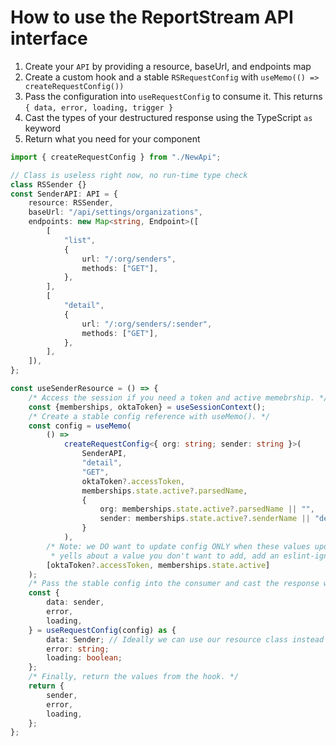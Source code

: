 # How to use the ReportStream API interface

1. Create your `API` by providing a resource, baseUrl, and endpoints map
2. Create a custom hook and a stable `RSRequestConfig` with `useMemo(() => createRequestConfig())`
3. Pass the configuration into `useRequestConfig` to consume it. This returns `{ data, error, loading, trigger }`
4. Cast the types of your destructured response using the TypeScript `as` keyword
5. Return what you need for your component

```typescript
import { createRequestConfig } from "./NewApi";

// Class is useless right now, no run-time type check
class RSSender {}
const SenderAPI: API = {
    resource: RSSender,
    baseUrl: "/api/settings/organizations",
    endpoints: new Map<string, Endpoint>([
        [
            "list",
            {
                url: "/:org/senders",
                methods: ["GET"],
            },
        ],
        [
            "detail",
            {
                url: "/:org/senders/:sender",
                methods: ["GET"],
            },
        ],
    ]),
};

const useSenderResource = () => {
    /* Access the session if you need a token and active memebrship. */
    const {memberships, oktaToken} = useSessionContext();
    /* Create a stable config reference with useMemo(). */
    const config = useMemo(
        () =>
            createRequestConfig<{ org: string; sender: string }>(
                SenderAPI,
                "detail",
                "GET",
                oktaToken?.accessToken,
                memberships.state.active?.parsedName,
                {
                    org: memberships.state.active?.parsedName || "",
                    sender: memberships.state.active?.senderName || "default",
                }
            ),
        /* Note: we DO want to update config ONLY when these values update. If the linter
         * yells about a value you don't want to add, add an eslint-ignore comment. */
        [oktaToken?.accessToken, memberships.state.active]
    );
    /* Pass the stable config into the consumer and cast the response with types. */
    const {
        data: sender,
        error,
        loading,
    } = useRequestConfig(config) as {
        data: Sender; // Ideally we can use our resource class instead of interfaces.
        error: string;
        loading: boolean;
    };
    /* Finally, return the values from the hook. */
    return {
        sender,
        error,
        loading,
    };
};
```
